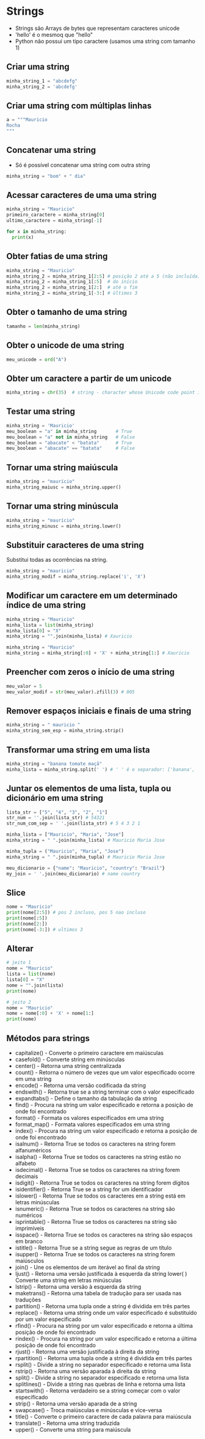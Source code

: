 # Strings

- Strings são Arrays de bytes que representam caracteres unicode
- 'hello' é o mesmoq que "hello"
- Python não possui um tipo caractere (usamos uma string com tamanho 1)

## Criar uma string

~~~python
minha_string_1 = "abcdefg"
minha_string_2 = 'abcdefg'
~~~

## Criar uma string com múltiplas linhas

~~~python
a = """Mauricio
Rocha
"""
~~~

## Concatenar uma string

- Só é possível concatenar uma string com outra string

~~~python
minha_string = "bom" + " dia" 
~~~

## Acessar caracteres de uma uma string

~~~python
minha_string = "Mauricio"
primeiro_caractere = minha_string[0]
ultimo_caractere = minha_string[-1] 
~~~

~~~python
for x in minha_string:
  print(x)
~~~

## Obter fatias de uma string

~~~python
minha_string = "Mauricio"
minha_string_2 = minha_string_1[2:5] # posição 2 até a 5 (não incluída)
minha_string_2 = minha_string_1[:5]  # do início
minha_string_2 = minha_string_1[2:]  # até o fim
minha_string_2 = minha_string_1[-3:] # últimos 3
~~~

## Obter o tamanho de uma string

~~~python
tamanho = len(minha_string)
~~~

## Obter o unicode de uma string

~~~python
meu_unicode = ord("A") 
~~~

## Obter um caractere a partir de um unicode

~~~python
minha_string = chr(35)  # string - character whose Unicode code point is the integer
~~~

## Testar uma string

~~~python
minha_string = 'Mauricio'
meu_boolean = "a" in minha_string       # True
meu_boolean = "a" not in minha_string   # False
meu_boolean = "abacate" < "batata"      # True
meu_boolean = "abacate" == "batata"     # False
~~~

## Tornar uma string maiúscula

~~~python
minha_string = "maurício"
minha_string_maiusc = minha_string.upper()
~~~

## Tornar uma string minúscula

~~~python
minha_string = "maurício"
minha_string_minusc = minha_string.lower()
~~~

## Substituir caracteres de uma string

Substitui todas as ocorrências na string.  

~~~python
minha_string = "mauricio"
minha_string_modif = minha_string.replace('i', 'X')
~~~

## Modificar um caractere em um determinado índice de uma string

~~~python
minha_string = "Mauricio"
minha_lista = list(minha_string)
minha_lista[0] = "X"
minha_string = "".join(minha_lista) # Xauricio
~~~

~~~python
minha_string = "Mauricio"
minha_string = minha_string[:0] + 'X' + minha_string[1:] # Xauricio
~~~

## Preencher com zeros o início de uma string

~~~python
meu_valor = 5
meu_valor_modif = str(meu_valor).zfill(3) # 005
~~~

## Remover espaços iniciais e finais de uma string

~~~python
minha_string = " mauricio "
minha_string_sem_esp = minha_string.strip()
~~~

## Transformar uma string em uma lista

~~~python
minha_string = "banana tomate maçã"
minha_lista = minha_string.split(' ') # ' ' é o separador: ['banana', 'tomate', 'maçã']
~~~

## Juntar os elementos de uma lista, tupla ou dicionário em uma string

~~~python
lista_str = ["5", "4", "3", "2", "1"]
str_num = ''.join(lista_str) # 54321
str_num_com_sep = ' '.join(lista_str) # 5 4 3 2 1
~~~

~~~python
minha_lista = ["Mauricio", "Maria", "Jose"]
minha_string = " ".join(minha_lista) # Mauricio Maria Jose
~~~

~~~python
minha_tupla = ("Mauricio", "Maria", "Jose")
minha_string = " ".join(minha_tupla) # Mauricio Maria Jose
~~~

~~~python
meu_dicionario = {"name": "Mauricio", "country": "Brazil"}
my_join = ' '.join(meu_dicionario) # name country
~~~

## Slice

~~~python
nome = "Mauricio"
print(nome[2:5]) # pos 2 incluso, pos 5 nao incluso
print(nome[:5])
print(nome[2:])
print(nome[-3:]) # ultimos 3
~~~

## Alterar

~~~python
# jeito 1
nome = "Mauricio"
lista = list(nome)
lista[0] = "X"
nome = "".join(lista)
print(nome)

# jeito 2
nome = "Mauricio"
nome = nome[:0] + 'X' + nome[1:]
print(nome)
~~~

## Métodos para strings

- capitalize() - Converte o primeiro caractere em maiúsculas
- casefold() -  Converte string em minúsculas 
- center() - Retorna uma string centralizada 
- count() -  Retorna o número de vezes que um valor especificado ocorre em uma string 
- encode() -  Retorna uma versão codificada da string 
- endswith() -  Retorna true se a string terminar com o valor especificado 
- expandtabs() -  Define o tamanho da tabulação da string 
- find() -  Procura na string um valor especificado e retorna a posição de onde foi encontrado 
- format() - Formata os valores especificados em uma string 
- format_map() - Formata valores especificados em uma string 
- index() - Procura na string um valor especificado e retorna a posição de onde foi encontrado 
- isalnum() - Retorna True se todos os caracteres na string forem alfanuméricos 
- isalpha() - Retorna True se todos os caracteres na string estão no alfabeto 
- isdecimal() - Retorna True se todos os caracteres na string forem decimais 
- isdigit() -  Retorna True se todos os caracteres na string forem dígitos 
- isidentifier() - Retorna True se a string for um identificador 
- islower() - Retorna True se todos os caracteres em a string está em letras minúsculas 
- isnumeric() - Retorna True se todos os caracteres na string são numéricos 
- isprintable() - Retorna True se todos os caracteres na string são imprimíveis 
- isspace() - Retorna True se todos os caracteres na string são espaços em branco 
- istitle() - Retorna True se a string segue as regras de um título 
- isupper() -  Retorna True se todos os caracteres na string forem maiúsculos 
- join() - Une os elementos de um iterável ao final da string 
- ljust() -  Retorna uma versão justificada à esquerda da string lower( ) Converte uma string em letras minúsculas 
- lstrip() - Retorna uma versão à esquerda da string 
- maketrans() - Retorna uma tabela de tradução para ser usada nas traduções 
- partition() - Retorna uma tupla onde a string é dividida em três partes 
- replace() - Retorna uma string onde um valor especificado é substituído por um valor especificado 
- rfind() -  Procura na string por um valor especificado e retorna a última posição de onde foi encontrado 
- rindex() - Procura na string por um valor especificado e retorna a última posição de onde foi encontrado 
- rjust() -  Retorna uma versão justificada à direita da string 
- rpartition() -  Retorna uma tupla onde a string é dividida em três partes 
- rsplit() -  Divide a string no separador especificado e retorna uma lista 
- rstrip() - Retorna uma versão aparada à direita da string 
- split() -  Divide a string no separador especificado e retorna uma lista 
- splitlines() -  Divide a string nas quebras de linha e retorna uma lista 
- startswith() - Retorna verdadeiro se a string começar com o valor especificado 
- strip() -  Retorna uma versão aparada de a string 
- swapcase() - Troca maiúsculas e minúsculas e vice-versa 
- title() - Converte o primeiro caractere de cada palavra para maiúscula 
- translate() - Retorna uma string traduzida 
- upper() - Converte uma string para maiúscula 